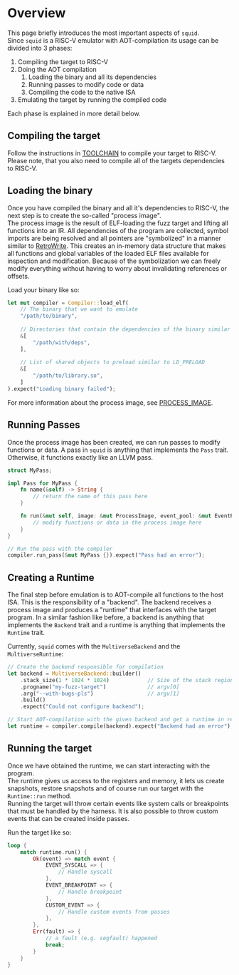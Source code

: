 # Overview

This page briefly introduces the most important aspects of `squid`.   
Since `squid` is a RISC-V emulator with AOT-compilation its usage can be divided into 3 phases:

1. Compiling the target to RISC-V
2. Doing the AOT compilation
    1. Loading the binary and all its dependencies
    2. Running passes to modify code or data
    3. Compiling the code to the native ISA
3. Emulating the target by running the compiled code

Each phase is explained in more detail below.

## Compiling the target
Follow the instructions in [TOOLCHAIN](./TOOLCHAIN.md) to compile your target to RISC-V.
Please note, that you also need to compile all of the targets dependencies to RISC-V.

## Loading the binary
Once you have compiled the binary and all it's dependencies to RISC-V, the next step is to create the so-called "process image".   
The process image is the result of ELF-loading the fuzz target and lifting all functions into an IR.
All dependencies of the program are collected, symbol imports are being resolved and all pointers are "symbolized" in
a manner similar to [RetroWrite](https://github.com/HexHive/RetroWrite).
This creates an in-memory data structure that makes all functions and global variables of the loaded ELF files available for
inspection and modification. Because of the symbolization we can freely modify everything without having to worry about
invalidating references or offsets.

Load your binary like so:
```rs
let mut compiler = Compiler::load_elf(
    // The binary that we want to emulate
    "/path/to/binary",
    
    // Directories that contain the dependencies of the binary similar to LD_LIBRARY_PATH
    &[
        "/path/with/deps",
    ],
    
    // List of shared objects to preload similar to LD_PRELOAD
    &[
        "/path/to/library.so",
    ]
).expect("Loading binary failed");
```

For more information about the process image, see [PROCESS\_IMAGE](./PROCESS_IMAGE/).

## Running Passes
Once the process image has been created, we can run passes to modify functions or data. 
A pass in `squid` is anything that implements the `Pass` trait. Otherwise, it functions exactly
like an LLVM pass.

```rs
struct MyPass;

impl Pass for MyPass {
    fn name(&self) -> String {
        // return the name of this pass here
    }

    fn run(&mut self, image: &mut ProcessImage, event_pool: &mut EventPool, logger: &Logger) -> Result<(), String> {
        // modify functions or data in the process image here
    }
}

// Run the pass with the compiler
compiler.run_pass(&mut MyPass {}).expect("Pass had an error");
```

## Creating a Runtime
The final step before emulation is to AOT-compile all functions to the host ISA.
This is the responsibility of a "backend".
The backend receives a process image and produces a "runtime" that interfaces with the target program. 
In a similar fashion like before, a backend is anything that implements the `Backend` trait and a runtime
is anything that implements the `Runtime` trait.

Currently, `squid` comes with the `MultiverseBackend` and the `MultiverseRuntime`:
```rs
// Create the backend responsible for compilation
let backend = MultiverseBackend::builder()
    .stack_size(1 * 1024 * 1024)            // Size of the stack region
    .progname("my-fuzz-target")             // argv[0]
    .arg("--with-bugs-pls")                 // argv[1]
    .build()
    .expect("Could not configure backend");

// Start AOT-compilation with the given backend and get a runtime in return
let runtime = compiler.compile(backend).expect("Backend had an error");
```

## Running the target
Once we have obtained the runtime, we can start interacting with the program.    
The runtime gives us access to the registers and memory, it lets us create snapshots, restore
snapshots and of course run our target with the `Runtime::run` method.   
Running the target will throw certain events like system calls or breakpoints that
must be handled by the harness.
It is also possible to throw custom events that can be created inside passes.

Run the target like so:
```rs
loop {
    match runtime.run() {
        Ok(event) => match event {
            EVENT_SYSCALL => {
                // Handle syscall
            },
            EVENT_BREAKPOINT => {
                // Handle breakpoint
            },
            CUSTOM_EVENT => {
                // Handle custom events from passes
            },
        },
        Err(fault) => {
            // a fault (e.g. segfault) happened
            break;
        }
    }
}
```
